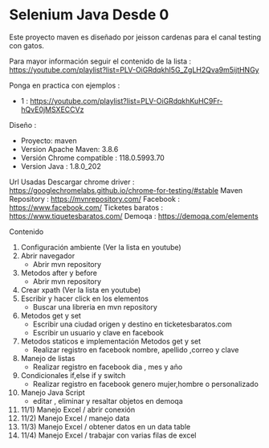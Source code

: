 # Selenium Java Desde 0
Este proyecto maven es diseñado por jeisson cardenas para el canal testing con gatos.

Para mayor información seguir el contenido de la lista :
https://youtube.com/playlist?list=PLV-OiGRdqkhI5G_ZgLH2Qva9m5ijtHNGy

Ponga en practica con ejemplos :
* 1 : https://youtube.com/playlist?list=PLV-OiGRdqkhKuHC9Fr-hQvE0jMSXECCVz

Diseño :
* Proyecto: maven
* Version Apache Maven: 3.8.6 
* Versión Chrome compatible : 118.0.5993.70
* Version Java : 1.8.0_202

Url Usadas
Descargar chrome driver : https://googlechromelabs.github.io/chrome-for-testing/#stable
Maven Repository : https://mvnrepository.com/
Facebook : https://www.facebook.com/
Ticketes baratos : https://www.tiquetesbaratos.com/
Demoqa : https://demoqa.com/elements

Contenido

1) Configuración ambiente (Ver la lista en youtube)
2) Abrir navegador 
   * Abrir mvn repository
3) Metodos after y before
   * Abrir mvn repository
4) Crear xpath (Ver la lista en youtube)
5) Escribir y hacer click en los elementos 
   * Buscar una libreria en mvn repository
6) Metodos get y set 
   * Escribir una ciudad origen y destino en ticketesbaratos.com
   * Escribir un usuario y clave en facebook
7) Metodos staticos e implementación Metodos get y set 
   * Realizar registro en facebook nombre, apellido ,correo y clave
8) Manejo de listas
   * Realizar registro en facebook dia , mes y año
9) Condicionales if,else if y switch
   * Realizar registro en facebook genero mujer,hombre o personalizado
10) Manejo Java Script 
    * editar , eliminar y resaltar objetos en demoqa
11) 11/1) Manejo Excel / abrir conexión 
12) 11/2) Manejo Excel / manejo data
13) 11/3) Manejo Excel / obtener datos en un data table
14) 11/4) Manejo Excel / trabajar con varias filas de excel


